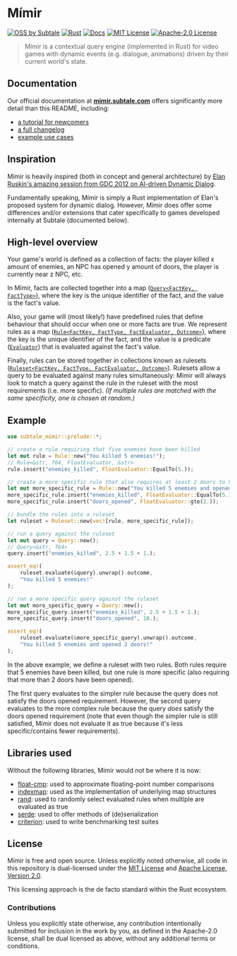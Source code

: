 # Mímir

[![OSS by Subtale](https://img.shields.io/badge/oss_by-subtale-white?style=flat-square&labelColor=%2314213D&color=%23FCA311)][oss]
[![Rust](https://img.shields.io/github/actions/workflow/status/subtalegames/mimir/rust.yml?style=flat-square&labelColor=%2314213D&color=%23FCA311)][gh-workflow]
[![Docs](https://img.shields.io/badge/docs-passing-brightgreen?style=flat-square&labelColor=%2314213D&color=%23FCA311)][docs]
[![MIT License](https://img.shields.io/badge/license-MIT-brightgreen?style=flat-square&labelColor=%2314213D&color=%23FCA311)][mit]
[![Apache-2.0 License](https://img.shields.io/badge/license-Apache--2.0-brightgreen?style=flat-square&labelColor=%2314213D&color=%23FCA311)][apache]

> Mímir is a contextual query engine (implemented in Rust) for video games with dynamic events (e.g. dialogue, animations) driven by their current world's state.

## Documentation

Our official documentation at **[mimir.subtale.com][docs]** offers significantly more detail than this README, including:

* [a tutorial for newcomers][tutorial]
* [a full changelog][changelog]
* [example use cases][use-cases]

## Inspiration

Mímir is heavily inspired (both in concept and general architecture) by [Elan Ruskin's amazing session from GDC 2012 on AI-driven Dynamic Dialog][gdc].

Fundamentally speaking, Mímir is simply a Rust implementation of Elan's proposed system for dynamic dialog. However, Mímir does offer some differences and/or extensions that cater specifically to games developed internally at Subtale (documented below).

## High-level overview

Your game's world is defined as a collection of facts: the player killed x amount of enemies, an NPC has opened y amount of doors, the player is currently near z NPC, etc.

In Mímir, facts are collected together into a map ([`Query<FactKey, FactType>`][query]), where the key is the unique identifier of the fact, and the value is the fact's value.

Also, your game will (most likely!) have predefined rules that define behaviour that should occur when one or more facts are true. We represent rules as a map ([`Rule<FactKey, FactType, FactEvaluator, Outcome>`][rule]), where the key is the unique identifier of the fact, and the value is a predicate ([`Evaluator`][evaluator]) that is evaluated against the fact's value.

Finally, rules can be stored together in collections known as rulesets ([`Ruleset<FactKey, FactType, FactEvaluator, Outcome>`][ruleset]). Rulesets allow a query to be evaluated against many rules simultaneously: Mímir will always look to match a query against the rule in the ruleset with the most requirements (i.e. more specific). *(If multiple rules are matched with the same specificity, one is chosen at random.)*

## Example

```rs
use subtale_mimir::prelude::*;

// create a rule requiring that five enemies have been killed
let mut rule = Rule::new("You killed 5 enemies!");
// Rule<&str, f64, FloatEvaluator, &str>
rule.insert("enemies_killed", FloatEvaluator::EqualTo(5.));

// create a more specific rule that also requires at least 2 doors to have been opened
let mut more_specific_rule = Rule::new("You killed 5 enemies and opened 2 doors!");
more_specific_rule.insert("enemies_killed", FloatEvaluator::EqualTo(5.));
more_specific_rule.insert("doors_opened", FloatEvaluator::gte(2.));

// bundle the rules into a ruleset
let ruleset = Ruleset::new(vec![rule, more_specific_rule]);

// run a query against the ruleset
let mut query = Query::new();
// Query<&str, f64>
query.insert("enemies_killed", 2.5 + 1.5 + 1.);

assert_eq!(
    ruleset.evaluate(&query).unwrap().outcome,
    "You killed 5 enemies!"
);

// run a more specific query against the ruleset
let mut more_specific_query = Query::new();
more_specific_query.insert("enemies_killed", 2.5 + 1.5 + 1.);
more_specific_query.insert("doors_opened", 10.);

assert_eq!(
    ruleset.evaluate(&more_specific_query).unwrap().outcome,
    "You killed 5 enemies and opened 2 doors!"
);
```

In the above example, we define a ruleset with two rules. Both rules require that 5 enemies have been killed, but one rule is more specific (also requiring that more than 2 doors have been opened).

The first query evaluates to the simpler rule because the query does not satisfy the doors opened requirement. However, the second query evaluates to the more complex rule because the query *does* satisfy the doors opened requirement (note that even though the simpler rule is still satisfied, Mímir does not evaluate it as true because it's less specific/contains fewer requirements).

## Libraries used

Without the following libraries, Mímir would not be where it is now:

* [float-cmp][float-cmp]: used to approximate floating-point number comparisons
* [indexmap][indexmap]: used as the implementation of underlying map structures
* [rand][rand]: used to randomly select evaluated rules when multiple are evaluated as true
* [serde][serde]: used to offer methods of (de)serialization
* [criterion][criterion]: used to write benchmarking test suites

## License

Mímir is free and open source. Unless explicitly noted otherwise, all code in this repository is dual-licensed under the [MIT License][mit] and [Apache License, Version 2.0][apache].

This licensing approach is the de facto standard within the Rust ecosystem.

### Contributions

Unless you explicitly state otherwise, any contribution intentionally submitted for inclusion in the work by you, as defined in the Apache-2.0 license, shall be dual licensed as above, without any additional terms or conditions.

[oss]: https://oss.subtale.com
[gh-workflow]: https://github.com/subtalegames/mimir/actions/workflows/rust.yml
[docs]: https://mimir.subtale.com
[tutorial]: https://mimir.subtale.com/tutorial.html
[changelog]: https://mimir.subtale.com/changelog.html
[use-cases]: https://mimir.subtale.com/use-cases/tips.html
[query]: https://mimir.subtale.com/concepts/query.html
[rule]: https://mimir.subtale.com/concepts/rule.html
[evaluator]: https://mimir.subtale.com/concepts/evaluator.html
[ruleset]: https://mimir.subtale.com/concepts/ruleset.html
[gdc]: https://www.youtube.com/watch?v=tAbBID3N64A
[mit]: LICENSE-MIT
[apache]: LICENSE-APACHE
[float-cmp]: https://github.com/mikedilger/float-cmp
[indexmap]: https://github.com/bluss/indexmap
[rand]: https://github.com/rust-random/rand
[serde]: https://github.com/serde-rs/serde
[criterion]: https://github.com/bheisler/criterion.rs
